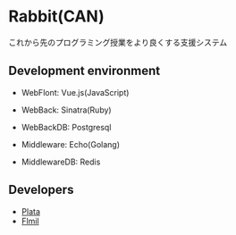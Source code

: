 # Rabbit(CAN)

これから先のプログラミング授業をより良くする支援システム

## Development environment

- WebFlont: Vue.js(JavaScript)

- WebBack: Sinatra(Ruby)
- WebBackDB: Postgresql

- Middleware: Echo(Golang)
- MiddlewareDB: Redis

## Developers

- [Plata](https://github.com/aznalo)
- [Flmil](https://github.com/flmil)

## 
